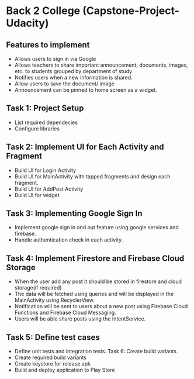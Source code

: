 # Back 2 College (Capstone-Project-Udacity)

## Features to implement

- Allows users to sign in via Google
- Allows teachers to share important announcement, documents, images, etc. to students grouped by department of study
- Notifies users when a new information is shared.
- Allow users to save the document/ image
- Announcement can be pinned to home screen as a widget.
## Task 1: Project Setup
- List required dependecies
- Configure libraries
## Task 2: Implement UI for Each Activity and Fragment
- Build UI for Login Activity
- Build UI for MainActivity with tapped fragments and design each fragment.
- Build UI for AddPost Activity
- Build UI for widget
## Task 3: Implementing Google Sign In
- Implement google sign in and out feature using google services and firebase.
- Handle authentication check in each activity.
## Task 4: Implement Firestore and Firebase Cloud Storage
- When the user add any post it should be stored in firestore and cloud storage(if required)
- The data will be fetched using queries and will be displayed in the MainActivity using
RecyclerView.
- Notification will be sent to users about a new post using Firebase Cloud Functions and
Firebase Cloud Messaging.
- Users will be able share posts using the IntentService.
## Task 5: Define test cases
- Define unit tests and integration tests.
Task 6: Create build variants
- Create required build variants
- Create keystore for release apk
- Build and deploy application to Play Store
